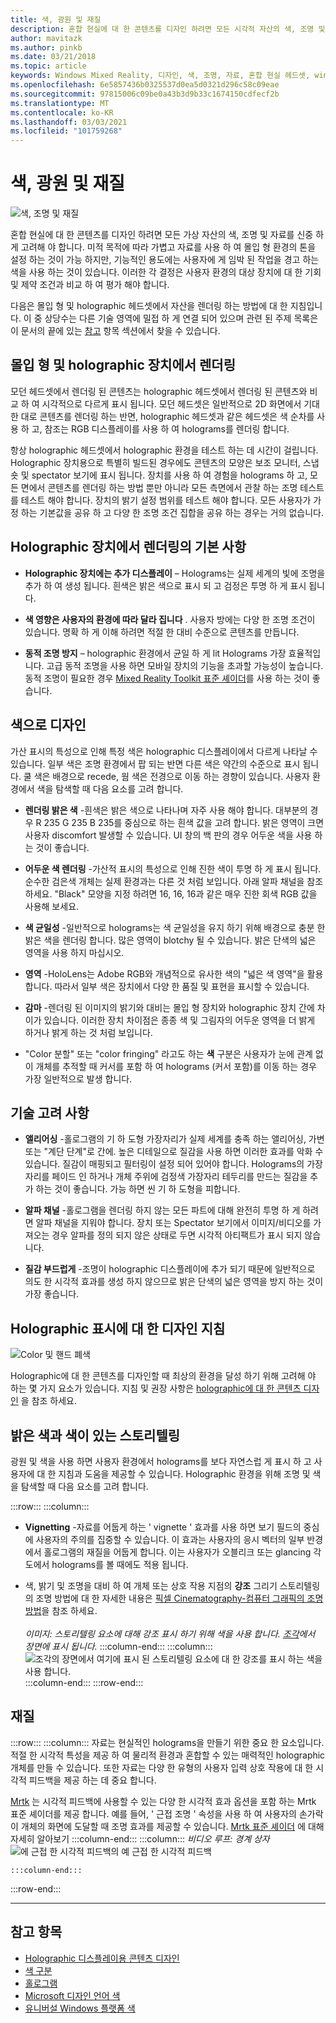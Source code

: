 ```yaml
---
title: 색, 광원 및 재질
description: 혼합 현실에 대 한 콘텐츠를 디자인 하려면 모든 시각적 자산의 색, 조명 및 자료를 신중 하 게 고려해 야 합니다.
author: mavitazk
ms.author: pinkb
ms.date: 03/21/2018
ms.topic: article
keywords: Windows Mixed Reality, 디자인, 색, 조명, 자료, 혼합 현실 헤드셋, windows mixed Reality 헤드셋, 가상 현실 헤드셋, HoloLens, MRTK, Mixed Reality Toolkit
ms.openlocfilehash: 6e5857436b0325537d0ea5d0321d296c58c09eae
ms.sourcegitcommit: 97815006c09be0a43b3d9b33c1674150cdfecf2b
ms.translationtype: MT
ms.contentlocale: ko-KR
ms.lasthandoff: 03/03/2021
ms.locfileid: "101759268"
---
```

# <a name="color-light-and-materials"></a>색, 광원 및 재질

![색, 조명 및 재질](images/RemoteRendering.jpg)

혼합 현실에 대 한 콘텐츠를 디자인 하려면 모든 가상 자산의 색, 조명 및 자료를 신중 하 게 고려해 야 합니다. 미적 목적에 따라 가볍고 자료를 사용 하 여 몰입 형 환경의 톤을 설정 하는 것이 가능 하지만, 기능적인 용도에는 사용자에 게 임박 된 작업을 경고 하는 색을 사용 하는 것이 있습니다. 이러한 각 결정은 사용자 환경의 대상 장치에 대 한 기회 및 제약 조건과 비교 하 여 평가 해야 합니다.

다음은 몰입 형 및 holographic 헤드셋에서 자산을 렌더링 하는 방법에 대 한 지침입니다. 이 중 상당수는 다른 기술 영역에 밀접 하 게 연결 되어 있으며 관련 된 주제 목록은이 문서의 끝에 있는 [참고](color-light-and-materials.md#see-also) 항목 섹션에서 찾을 수 있습니다.

## <a name="rendering-on-immersive-vs-holographic-devices"></a>몰입 형 및 holographic 장치에서 렌더링

모던 헤드셋에서 렌더링 된 콘텐츠는 holographic 헤드셋에서 렌더링 된 콘텐츠와 비교 하 여 시각적으로 다르게 표시 됩니다. 모던 헤드셋은 일반적으로 2D 화면에서 기대한 대로 콘텐츠를 렌더링 하는 반면, holographic 헤드셋과 같은 헤드셋은 색 순차를 사용 하 고, 참조는 RGB 디스플레이를 사용 하 여 holograms를 렌더링 합니다.

항상 holographic 헤드셋에서 holographic 환경을 테스트 하는 데 시간이 걸립니다. Holographic 장치용으로 특별히 빌드된 경우에도 콘텐츠의 모양은 보조 모니터, 스냅숏 및 spectator 보기에 표시 됩니다. 장치를 사용 하 여 경험을 holograms 하 고, 모든 면에서 콘텐츠를 렌더링 하는 방법 뿐만 아니라 모든 측면에서 관찰 하는 조명 테스트를 테스트 해야 합니다. 장치의 밝기 설정 범위를 테스트 해야 합니다. 모든 사용자가 가정 하는 기본값을 공유 하 고 다양 한 조명 조건 집합을 공유 하는 경우는 거의 없습니다.

## <a name="fundamentals-of-rendering-on-holographic-devices"></a>Holographic 장치에서 렌더링의 기본 사항

* **Holographic 장치에는 추가 디스플레이** – Holograms는 실제 세계의 빛에 조명을 추가 하 여 생성 됩니다. 흰색은 밝은 색으로 표시 되 고 검정은 투명 하 게 표시 됩니다.

* **색 영향은 사용자의 환경에 따라 달라 집니다** . 사용자 방에는 다양 한 조명 조건이 있습니다. 명확 하 게 이해 하려면 적절 한 대비 수준으로 콘텐츠를 만듭니다.

* **동적 조명 방지** – holographic 환경에서 균일 하 게 lit Holograms 가장 효율적입니다. 고급 동적 조명을 사용 하면 모바일 장치의 기능을 초과할 가능성이 높습니다. 동적 조명이 필요한 경우 [Mixed Reality Toolkit 표준 셰이더](https://github.com/microsoft/MixedRealityToolkit-Unity/blob/mrtk_release/Documentation/README_MRTKStandardShader.md)를 사용 하는 것이 좋습니다. 

## <a name="designing-with-color"></a>색으로 디자인

가산 표시의 특성으로 인해 특정 색은 holographic 디스플레이에서 다르게 나타날 수 있습니다. 일부 색은 조명 환경에서 팝 되는 반면 다른 색은 약간의 수준으로 표시 됩니다. 쿨 색은 배경으로 recede, 웜 색은 전경으로 이동 하는 경향이 있습니다. 사용자 환경에서 색을 탐색할 때 다음 요소를 고려 합니다.

* **렌더링 밝은 색** -흰색은 밝은 색으로 나타나며 자주 사용 해야 합니다. 대부분의 경우 R 235 G 235 B 235를 중심으로 하는 흰색 값을 고려 합니다. 밝은 영역이 크면 사용자 discomfort 발생할 수 있습니다. UI 창의 백 판의 경우 어두운 색을 사용 하는 것이 좋습니다.

* **어두운 색 렌더링** -가산적 표시의 특성으로 인해 진한 색이 투명 하 게 표시 됩니다. 순수한 검은색 개체는 실제 환경과는 다른 것 처럼 보입니다. 아래 알파 채널을 참조 하세요. "Black" 모양을 지정 하려면 16, 16, 16과 같은 매우 진한 회색 RGB 값을 사용해 보세요.

* **색 균일성** -일반적으로 holograms는 색 균일성을 유지 하기 위해 배경으로 충분 한 밝은 색을 렌더링 합니다. 많은 영역이 blotchy 될 수 있습니다. 밝은 단색의 넓은 영역을 사용 하지 마십시오.

* **영역** -HoloLens는 Adobe RGB와 개념적으로 유사한 색의 "넓은 색 영역"을 활용 합니다. 따라서 일부 색은 장치에서 다양 한 품질 및 표현을 표시할 수 있습니다.

* **감마** -렌더링 된 이미지의 밝기와 대비는 몰입 형 장치와 holographic 장치 간에 차이가 있습니다. 이러한 장치 차이점은 종종 색 및 그림자의 어두운 영역을 더 밝게 하거나 밝게 하는 것 처럼 보입니다.

* "Color 분할" 또는 "color fringing" 라고도 하는 **색** 구분은 사용자가 눈에 관계 없이 개체를 추적할 때 커서를 포함 하 여 holograms (커서 포함)를 이동 하는 경우 가장 일반적으로 발생 합니다.

## <a name="technical-considerations"></a>기술 고려 사항

* **앨리어싱** -홀로그램의 기 하 도형 가장자리가 실제 세계를 충족 하는 앨리어싱, 가변 또는 "계단 단계"로 간에. 높은 디테일으로 질감을 사용 하면 이러한 효과를 악화 수 있습니다. 질감이 매핑되고 필터링이 설정 되어 있어야 합니다. Holograms의 가장자리를 페이드 인 하거나 개체 주위에 검정색 가장자리 테두리를 만드는 질감을 추가 하는 것이 좋습니다. 가능 하면 씬 기 하 도형을 피합니다.

* **알파 채널** -홀로그램을 렌더링 하지 않는 모든 파트에 대해 완전히 투명 하 게 하려면 알파 채널을 지워야 합니다. 장치 또는 Spectator 보기에서 이미지/비디오를 가져오는 경우 알파를 정의 되지 않은 상태로 두면 시각적 아티팩트가 표시 되지 않습니다.

* **질감 부드럽게** -조명이 holographic 디스플레이에 추가 되기 때문에 일반적으로 의도 한 시각적 효과를 생성 하지 않으므로 밝은 단색의 넓은 영역을 방지 하는 것이 가장 좋습니다.

## <a name="design-guidelines-for-holographic-display"></a>Holographic 표시에 대 한 디자인 지침

![Color 및 핸드 폐색](images/color_handocclusion.jpg)

Holographic에 대 한 콘텐츠를 디자인할 때 최상의 환경을 달성 하기 위해 고려해 야 하는 몇 가지 요소가 있습니다. 지침 및 권장 사항은 [holographic에 대 한 콘텐츠 디자인](designing-content-for-holographic-display.md) 을 참조 하세요.

## <a name="storytelling-with-light-and-color"></a>밝은 색과 색이 있는 스토리텔링

광원 및 색을 사용 하면 사용자 환경에서 holograms를 보다 자연스럽 게 표시 하 고 사용자에 대 한 지침과 도움을 제공할 수 있습니다. Holographic 환경을 위해 조명 및 색을 탐색할 때 다음 요소를 고려 합니다.

:::row:::
    :::column:::
* **Vignetting** -자료를 어둡게 하는 ' vignette ' 효과를 사용 하면 보기 필드의 중심에 사용자의 주의를 집중할 수 있습니다. 이 효과는 사용자의 응시 벡터의 일부 반경에서 홀로그램의 재질을 어둡게 합니다. 이는 사용자가 오블리크 또는 glancing 각도에서 holograms를 볼 때에도 적용 됩니다.

* 색, 밝기 및 조명을 대비 하 여 개체 또는 상호 작용 지점의 **강조** 그리기 스토리텔링의 조명 방법에 대 한 자세한 내용은 [픽셀 Cinematography-컴퓨터 그래픽의 조명 방법](http://media.siggraph.org/education/cgsource/Archive/ConfereceCourses/S96/course30.pdf)을 참조 하세요.<br>
        <br>
        *이미지: 스토리텔링 요소에 대해 강조 표시 하기 위해 색을 사용 합니다. [조각](https://www.microsoft.com/p/fragments/9nblggh5ggm8)에서 장면에 표시 됩니다.*
    :::column-end:::
        :::column:::
        ![조각의 장면에서 여기에 표시 된 스토리텔링 요소에 대 한 강조를 표시 하는 색을 사용 합니다.](images/640px-fragments.jpg)<br>
    :::column-end:::
:::row-end:::

## <a name="materials"></a>재질

:::row:::
    :::column:::
자료는 현실적인 holograms을 만들기 위한 중요 한 요소입니다. 적절 한 시각적 특성을 제공 하 여 물리적 환경과 혼합할 수 있는 매력적인 holographic 개체를 만들 수 있습니다. 또한 자료는 다양 한 유형의 사용자 입력 상호 작용에 대 한 시각적 피드백을 제공 하는 데 중요 합니다.  

[Mrtk](https://github.com/Microsoft/MixedRealityToolkit-Unity) 는 시각적 피드백에 사용할 수 있는 다양 한 시각적 효과 옵션을 포함 하는 Mrtk 표준 셰이더를 제공 합니다. 예를 들어, ' 근접 조명 ' 속성을 사용 하 여 사용자의 손가락이 개체의 화면에 도달할 때 조명 효과를 제공할 수 있습니다. [Mrtk 표준 셰이더](https://docs.microsoft.com/windows/mixed-reality/mrtk-docs/features/rendering/mrtk-standard-shader.md) 에 대해 자세히 알아보기
    :::column-end:::
        :::column:::
    *비디오 루프: 경계 상자* 
     ![ 에 근접 한 시각적 피드백의 예 근접 한 시각적 피드백](images/HoloLens2_Proximity.gif)

    :::column-end:::
:::row-end:::
<br>

---

## <a name="see-also"></a>참고 항목
* [Holographic 디스플레이용 콘텐츠 디자인](designing-content-for-holographic-display.md)
* [색 구분](../develop/platform-capabilities-and-apis/hologram-stability.md#color-separation)
* [홀로그램](../discover/hologram.md)
* [Microsoft 디자인 언어 색](https://www.microsoft.com/design/color)
* [유니버설 Windows 플랫폼 색](/windows/uwp/style/color)